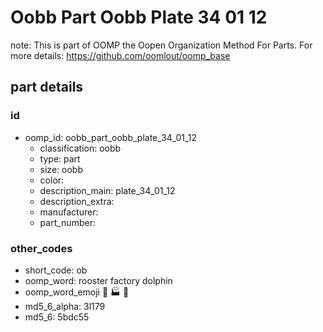 # Oobb Part Oobb Plate 34 01 12  

note: This is part of OOMP the Oopen Organization Method For Parts. For more details: https://github.com/oomlout/oomp_base

##  part details





### id
* oomp_id: oobb_part_oobb_plate_34_01_12
  * classification: oobb
  * type: part
  * size: oobb
  * color: 
  * description_main: plate_34_01_12
  * description_extra: 
  * manufacturer: 
  * part_number: 

### other_codes
* short_code: ob
* oomp_word: rooster factory dolphin
* oomp_word_emoji :rooster: :factory: :dolphin:
* md5_6_alpha: 3l179
* md5_6: 5bdc55